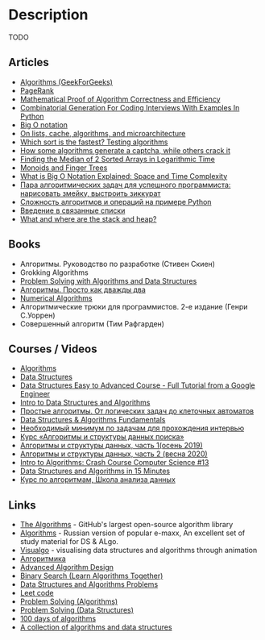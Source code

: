 # Description

TODO


## Articles

- [Algorithms (GeekForGeeks)](https://www.geeksforgeeks.org/fundamentals-of-algorithms/?ref=shm)
- [PageRank](https://en.wikipedia.org/wiki/PageRank)
- [Mathematical Proof of Algorithm Correctness and Efficiency](https://stackabuse.com/mathematical-proof-of-algorithm-correctness-and-efficiency/)
- [Combinatorial Generation For Coding Interviews With Examples In Python](https://sahandsaba.com/combinatorial-generation-for-coding-interviews-in-python.html)
- [Big O notation](https://en.wikipedia.org/wiki/Big_O_notation)
- [On lists, cache, algorithms, and microarchitecture](https://paweldziepak.dev/2019/05/02/on-lists-cache-algorithms-and-microarchitecture/)
- [Which sort is the fastest? Testing algorithms](https://proglib.io/p/sort)
- [How some algorithms generate a captcha, while others crack it](https://proglib.io/p/lomay-menya-polnostyu-kak-odni-algoritmy-generiruyut-kapchu-a-drugie-ee-vzlamyvayut-2020-03-05)
- [Finding the Median of 2 Sorted Arrays in Logarithmic Time](https://medium.com/@hazemu/finding-the-median-of-2-sorted-arrays-in-logarithmic-time-1d3f2ecbeb46)
- [Monoids and Finger Trees](https://apfelmus.nfshost.com/articles/monoid-fingertree.html)
- [What is Big O Notation Explained: Space and Time Complexity](https://www.freecodecamp.org/news/big-o-notation-why-it-matters-and-why-it-doesnt-1674cfa8a23c/)
- [Пара алгоритмических задач для успешного программиста: нарисовать змейку, выстроить зиккурат](https://proglib.io/p/para-algoritmicheskih-zadach-dlya-uspeshnogo-programmista-narisovat-zmeyku-vystroit-zikkurat-2020-04-19)
- [Сложность алгоритмов и операций на примере Python](https://proglib.io/p/slozhnost-algoritmov-i-operaciy-na-primere-python-2020-11-03)
- [Введение в связанные списки](https://tproger.ru/translations/introduction-to-linked-lists/)
- [What and where are the stack and heap?](https://stackoverflow.com/questions/79923/what-and-where-are-the-stack-and-heap)


## Books

- Алгоритмы. Руководство по разработке (Стивен Скиен)
- Grokking Algorithms
- [Problem Solving with Algorithms and Data Structures](https://aliev.github.io/runestone)
- [Алгоритмы. Просто как дважды два](https://1lib.eu/book/2881801/bdf9dc?regionChanged=&redirect=537745)
- [Numerical Algorithms](http://people.csail.mit.edu/jsolomon/share/book/numerical_book.pdf)
- Алгоритмические трюки для программистов. 2-е издание (Генри С.Уоррен)
- Совершенный алгоритм (Тим Рафгарден)


## Courses / Videos

- [Algorithms](https://www.coursera.org/specializations/algorithms)
- [Data Structures](https://www.youtube.com/playlist?list=PL2_aWCzGMAwI3W_JlcBbtYTwiQSsOTa6P)
- [Data Structures Easy to Advanced Course - Full Tutorial from a Google Engineer](https://www.youtube.com/watch?v=RBSGKlAvoiM)
- [Intro to Data Structures and Algorithms](https://www.udacity.com/course/data-structures-and-algorithms-in-python--ud513)
- [Простые алгоритмы. От логических задач до клеточных автоматов](https://foxford.ru/courses/2491/landing)
- [Data Structures & Algorithms Fundamentals](https://youtube.com/playlist?list=PLxQ8cCJ6LyOZHhAjIYrEFWcfYdyJl5VYf)
- [Необходимый минимум по задачам для прохождения интервью](https://youtube.com/playlist?list=PLxo8h22u0O-gKD5rTtDOuqUb7jku_et8b)
- [Курс «Алгоритмы и структуры данных поиска»](https://youtube.com/playlist?list=PLJOzdkh8T5koEPv-R5W0ovmL_T2BjB1HX)
- [Алгоритмы и структуры данных, часть 1(осень 2019)](https://youtube.com/playlist?list=PLlb7e2G7aSpTZN_zRrbpVJUvB-pTuM_VL)
- [Алгоритмы и структуры данных, часть 2 (весна 2020)](https://youtube.com/playlist?list=PLlb7e2G7aSpRMDLGXOYutKAsDc6rrIrbl)
- [Intro to Algorithms: Crash Course Computer Science #13](https://youtu.be/rL8X2mlNHPM)
- [Data Structures and Algorithms in 15 Minutes](https://youtu.be/oz9cEqFynHU)
- [Курс по алгоритмам, Школа анализа данных](https://youtube.com/playlist?list=PLJOzdkh8T5koY39DBaUhD7_GlOfcMJqyZ)


## Links

- [The Algorithms](https://the-algorithms.com/en) - GitHub's largest open-source algorithm library
- [Algorithms](http://e-maxx.ru/algo/) - Russian version of popular e-maxx, An excellent set of study material for DS & ALgo.
- [Visualgo](https://visualgo.net/en) - visualising data structures and algorithms through animation
- [Алгоритмика](https://ru.algorithmica.org/)
- [Advanced Algorithm Design](https://www.cs.princeton.edu/courses/archive/fall13/cos521/)
- [Binary Search (Learn Algorithms Together)](https://binarysearch.com/)
- [Data Structures and Algorithms Problems](https://www.techiedelight.com/data-structures-and-algorithms-problems/)
- [Leet code](https://leetcode.com/)
- [Problem Solving (Algorithms)](https://www.hackerrank.com/domains/algorithms)
- [Problem Solving (Data Structures)](https://www.hackerrank.com/domains/data-structures)
- [100 days of algorithms](https://github.com/coells/100days)
- [A collection of algorithms and data structures ](https://github.com/williamfiset/Algorithms)
